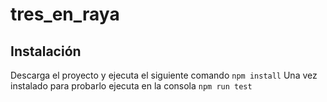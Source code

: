 # tres_en_raya
## Instalación
Descarga el proyecto y ejecuta el siguiente comando
`npm install`
Una vez instalado para probarlo ejecuta en la consola
`npm run test`